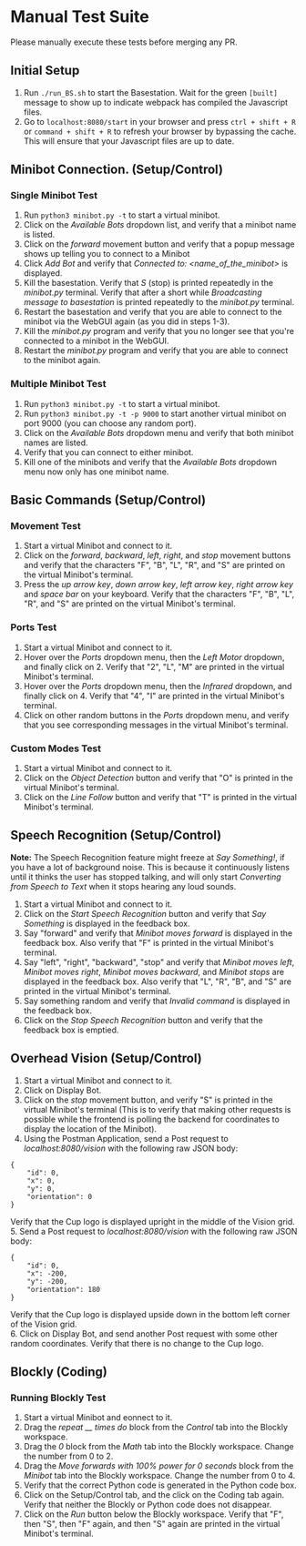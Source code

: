 # Manual Test Suite
Please manually execute these tests before merging any PR.

## Initial Setup
1. Run `./run_BS.sh` to start the Basestation.  Wait for the green `[built]` message to show up to indicate webpack has compiled the Javascript files.
2. Go to `localhost:8080/start` in your browser and press `ctrl + shift + R` or `command + shift + R` to refresh your browser by bypassing the cache.  This will ensure that your Javascript files are up to date.

## Minibot Connection. (Setup/Control)
### Single Minibot Test
1. Run `python3 minibot.py -t` to start a virtual minibot.
2. Click on the *Available Bots* dropdown list, and verify that a minibot name is listed.  
3. Click on the *forward* movement button and verify that a popup message shows up telling you to connect to a Minibot
4. Click *Add Bot* and verify that *Connected to: <name_of_the_minibot>* is displayed.
5. Kill the basestation.  Verify that *S* (stop) is printed repeatedly in the *minibot.py* terminal.  Verify that after a short while *Broadcasting message to basestation* is printed repeatedly to the *minibot.py* terminal.
6. Restart the basestation and verify that you are able to connect to the minibot via the WebGUI again (as you did in steps 1-3).
7. Kill the *minibot.py* program and verify that you no longer see that you're connected to a minibot in the WebGUI.
8. Restart the *minibot.py* program and verify that you are able to connect to the minibot again.

### Multiple Minibot Test
1. Run `python3 minibot.py -t` to start a virtual minibot.
2. Run `python3 minibot.py -t -p 9000` to start another virtual minibot on port 9000 (you can choose any random port).
3. Click on the *Available Bots* dropdown menu and verify that both minibot names are listed.
4. Verify that you can connect to either minibot.
5. Kill one of the minibots and verify that the *Available Bots* dropdown menu now only has one minibot name.

## Basic Commands (Setup/Control)
### Movement Test
1. Start a virtual Minibot and connect to it. 
2. Click on the *forward*, *backward*, *left*, *right*, and *stop* movement buttons and verify that the characters "F", "B", "L", "R", and "S" are printed on the virtual Minibot's terminal.
3. Press the *up arrow key*, *down arrow key*, *left arrow key*, *right arrow key* and *space bar* on your keyboard.  Verify that the characters "F", "B", "L", "R", and "S" are printed on the virtual Minibot's terminal.

### Ports Test
1. Start a virtual Minibot and connect to it.
2. Hover over the *Ports* dropdown menu, then the *Left Motor* dropdown, and finally click on 2.  Verify that "2", "L", "M" are printed in the virtual Minibot's terminal.  
3. Hover over the *Ports* dropdown menu, then the *Infrared* dropdown, and finally click on 4.  Verify that "4", "I" are printed in the virtual Minibot's terminal.  
4. Click on other random buttons in the *Ports* dropdown menu, and verify that you see corresponding messages in the virtual Minibot's terminal.

### Custom Modes Test
1. Start a virtual Minibot and connect to it.
2. Click on the *Object Detection* button and verify that "O" is printed in the virtual Minibot's terminal.
3. Click on the *Line Follow* button and verify that "T" is printed in the virtual Minibot's terminal.

## Speech Recognition (Setup/Control)
**Note:** The Speech Recognition feature might freeze at *Say Something!*, if you have a lot of background noise.  This is because it continuously listens until it thinks the user has stopped talking, and will only start *Converting from Speech to Text* when it stops hearing any loud sounds.  
1. Start a virtual Minibot and connect to it.
2. Click on the *Start Speech Recognition* button and verify that *Say Something* is displayed in the feedback box.
3. Say "forward" and verify that *Minibot moves forward* is displayed in the feedback box.  Also verify that "F" is printed in the virtual Minibot's terminal.
4. Say "left", "right", "backward", "stop" and verify that *Minibot moves left*, *Minibot moves right*, *Minibot moves backward*, and *Minibot stops* are displayed in the feedback box.  Also verify that "L", "R", "B", and "S" are printed in the virtual Minibot's terminal.
5. Say something random and verify that *Invalid command* is displayed in the feedback box. 
6. Click on the *Stop Speech Recognition* button and verify that the feedback box is emptied.

## Overhead Vision (Setup/Control)
1. Start a virtual Minibot and connect to it.
2. Click on Display Bot.
3. Click on the *stop* movement button, and verify "S" is printed in the virtual Minibot's terminal (This is to verify that making other requests is possible while the frontend is polling the backend for coordinates to display the location of the Minibot).
4. Using the Postman Application, send a Post request to *localhost:8080/vision* with the following raw JSON body:
```
{
    "id": 0,
    "x": 0,
    "y": 0,
    "orientation": 0
}
```
Verify that the Cup logo is displayed upright in the middle of the Vision grid.  
5.  Send a Post request to *localhost:8080/vision* with the following raw JSON body:
```
{
    "id": 0,
    "x": -200,
    "y": -200,
    "orientation": 180
}
```
Verify that the Cup logo is displayed upside down in the bottom left corner of the Vision grid.  
6. Click on Display Bot, and send another Post request with some other random coordinates.  Verify that there is no change to the Cup logo.

## Blockly (Coding)
### Running Blockly Test
1. Start a virtual Minibot and eonnect to it.  
2. Drag the *repeat __ times do* block from the *Control* tab into the Blockly workspace.  
3. Drag the *0* block from the *Math* tab into the Blockly workspace.  Change the number from 0 to 2.
4. Drag the *Move forwards with 100% power for 0 seconds* block from the *Minibot* tab into the Blockly workspace.  Change the number from 0 to 4.
5. Verify that the correct Python code is generated in the Python code box. 
6. Click on the Setup/Control tab, and the click on the Coding tab again.  Verify that neither the Blockly or Python code does not disappear.
7. Click on the *Run* button below the Blockly workspace.  Verify that "F", then "S", then "F" again, and then "S" again are printed in the virtual Minibot's terminal.
